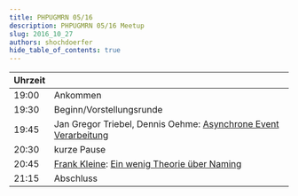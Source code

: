 ```yaml
---
title: PHPUGMRN 05/16
description: PHPUGMRN 05/16 Meetup
slug: 2016_10_27
authors: shochdoerfer
hide_table_of_contents: true
---
```


| Uhrzeit |                                                                                                                                      | 
|---------|--------------------------------------------------------------------------------------------------------------------------------------|
| 19:00   | Ankommen                                                                                                                             |
| 19:30   | Beginn/Vorstellungsrunde                                                                                                             |
| 19:45   | Jan Gregor Triebel, Dennis Oehme: [Asynchrone Event Verarbeitung](https://www.slideshare.net/gardenofconcepts/asynchrone-event-verarbeitung-58765585)                                                                  |
| 20:30   | kurze Pause                                                                                                                          |
| 20:45   | [Frank Kleine](https://phpc.social/@frankkleine@home.social): [Ein wenig Theorie über Naming](https://speakerdeck.com/mikey179/2016) |
| 21:15   | Abschluss                                                                                                                            |
